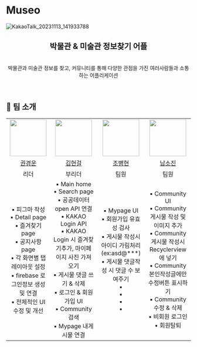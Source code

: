 # Museo
![KakaoTalk_20231113_141933788](https://github.com/ProjectMuseo/Museo/assets/139110963/abe612e3-b496-43c4-b826-6f7462655086)

<div align="center">
   <h2>박물관 & 미술관 정보찾기 어플</h2>
   <p>
   </br>
      박물관과 미술관 정보를 찾고, 커뮤니티를 통해 다양한 관점을 가진 여러사람들과 소통하는 어플리케이션 </p>
   <br>
</div>


## 🔳 팀 소개

<table>
   <tr>
      <td align="center"><img src="https://github.com/kwonkyungun.png" width="100"/></td>
      <td align="center"><img src="https://github.com/werds7890.png" width="100"></td>
      <td align="center"><img src="https://github.com/cbh1992.png" width="100"/></td>
    <td align="center"><img src="https://github.com/nsojin.png" width="100"></td>
   </tr>   
   <tr>
      <td align="center"><a href="https://github.com/kwonkyungun">권경운</a></td>
      <td align="center"><a href="https://github.com/werds7890">김현걸</a></td>
      <td align="center"><a href="https://github.com/sunho512">조병현</a></td>
      <td align="center"><a href="https://github.com/nsojin">남소진</a> </td>
   </tr>
  <tr>
      <td align="center">리더</td>
      <td align="center">부리더</td>
      <td align="center">팀원</td>
      <td align="center">팀원</td>
   </tr>
      <tr>
      <td align="center">
        ▪️ 피그마 작성<br/>
        ▪️ Detail page<br/>
        ▪️ 즐겨찾기 page<br/>
        ▪️ 공지사항 page<br/>
        ▪️ 각 화면별 탭 레이아웃 설정<br/>
        ▪️ firebase 로그인정보 생성 및 연결<br/>
        ▪️ 전체적인 UI 수정 및 개선
      </td>
      <td align="center">
        ▪️ Main home<br/>
        ▪️ Search page<br/>
        ▪️ 공공데이터 open API 연결<br/>
        ▪️ KAKAO Login API<br/>
        ▪️ KAKAO Login 시 즐겨찾기추가, 마이페이지 사진 가져오기<br/>
        ▪️ 게시물 댓글 쓰기 & 삭제<br/>
        ▪️ 로그인 & 회원가입 UI<br/>
        ▪️ Community 검색<br/>
        ▪️ Mypage 내게시물 연결
      </td>
      <td align="center">
        ▪️ Mypage UI<br/>
        ▪️ 회원가입 유효성 검사<br/>
        ▪️ 게시물 작성시 아이디 가림처리(ex:asd@***)<br/>
        ▪️ 게시물 댓글작성 시 댓글 수 보여주기<br/>
        ▪️ <br/>
        ▪️ <br/>
        ▪️ <br/>
        ▪️ <br/>
      </td>
      <td align="center">
        ▪️ Community UI<br/>
        ▪️ Community 게시물 작성 및 이미지 추가<br/>
        ▪️ Community 게시물 작성시 Recyclerview에 넣기<br/>
        ▪️ Community 본인작성글에만 수정버튼 표시하기<br/>
        ▪️ Community 수정 & 삭제<br/>
        ▪️ 비회원 로그인<br/>
        ▪️ 회원탈퇴<br/>
      </td>
   </tr>
</table>

